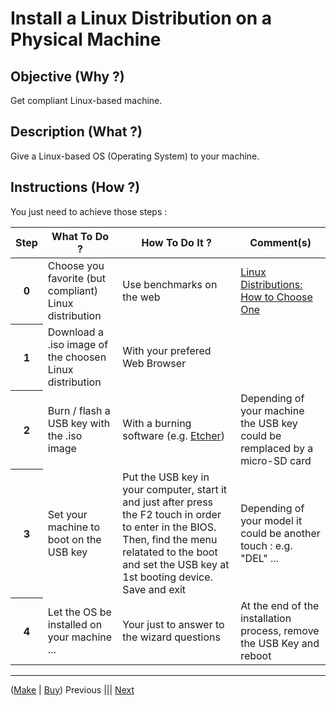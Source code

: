 Install a Linux Distribution on a Physical Machine
==

Objective (Why ?)
-
Get compliant Linux-based machine.

Description (What ?)
-
Give a Linux-based OS (Operating System) to your machine.

Instructions (How ?)
-
You just need to achieve those steps :
<table>
    <thead>
        <tr>
            <th>Step</th>         
            <th>What To Do ?</th>
            <th>How To Do It ?</th>
            <th>Comment(s)</th>
        </tr>
    </thead>
    <tbody>
        <tr>
            <th>0</th>     
            <td>Choose you favorite (but compliant) Linux distribution</td>
            <td>Use benchmarks on the web</td>
            <td><A href="https://www.lifewire.com/linux-distributions-how-to-choose-2180217">Linux Distributions: How to Choose One</A></td>
        </tr>
        <tr>
            <th>1</th>   
            <td>Download a .iso image of the choosen Linux distribution</td>
            <td>With your prefered Web Browser</td>
            <td></td>
        </tr>
        <tr>
            <th>2</th>   
            <td>Burn / flash a USB key with the .iso image</td>
            <td>With a burning software (e.g. <A href="https://etcher.io">Etcher</A>)</td>
            <td>Depending of your machine the USB key could be remplaced by a micro-SD card</td>
        </tr>
         <th>3</th>   
            <td>Set your machine to boot on the USB key</td>
            <td>Put the USB key in your computer, start it and just after press the F2 touch in order to enter in the BIOS. Then, find the menu relatated to the boot and set the USB key at 1st booting device. Save and exit</td>
            <td>Depending of your model it could be another touch : e.g. "DEL" ...</td>
        </tr>  
        <th>4</th>   
            <td>Let the OS be installed on your machine ...</td>
            <td>Your just to answer to the wizard questions</td>
            <td>At the end of the installation process, remove the USB Key and reboot</td>
        </tr>
    </tbody>
</table>

---
(<A href="https://github.com/babonet13/HelloWorld/tree/master/Machine/0_BuildMachine">Make<A/> | <A href="https://github.com/babonet13/HelloWorld/tree/master/Machine/1_BuyNudeMachine">Buy<A/>) Previous ||| <A href="https://github.com/babonet13/HelloWorld/tree/master/Machine/5_FindIP">Next<A/> 
